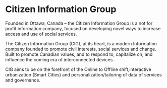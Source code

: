 # Citizen Information Group
Founded in Ottawa, Canada – the Citizen Information Group is a not for profit information company, focused on developing novel ways to increase access and use of social services.

The Citizen Information Group (CIG), at its heart, is a modern Information company founded to promote civil interests, social services and change. Built to promote Canadian values, and to respond to, capitalize on, and influence the coming era of interconnected devices. 

CIG aims to be on the forefront of the Online to Offline shift,interactive urbanization (Smart Cities) and personalization/tailoring of data of services and governance.